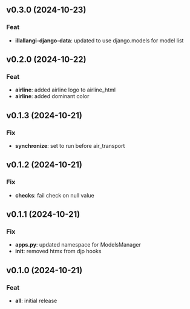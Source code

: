 ## v0.3.0 (2024-10-23)

### Feat

- **illallangi-django-data**: updated to use django.models for model list

## v0.2.0 (2024-10-22)

### Feat

- **airline**: added airline logo to airline_html
- **airline**: added dominant color

## v0.1.3 (2024-10-21)

### Fix

- **synchronize**: set to run before air_transport

## v0.1.2 (2024-10-21)

### Fix

- **checks**: fail check on null value

## v0.1.1 (2024-10-21)

### Fix

- **apps.py**: updated namespace for ModelsManager
- **init**: removed htmx from djp hooks

## v0.1.0 (2024-10-21)

### Feat

- **all**: initial release
